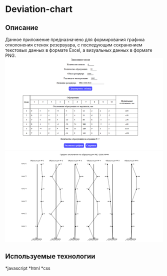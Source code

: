 # Deviation-chart

## Описание
Данное приложение предназначено для формирования графика отколонения стенок резервуара, с последующим сохранением текстовых данных в формате Excel, а визуальных данных в формате PNG.
![Image alt](https://github.com/BlPavel/Deviation-chart/blob/main/%D0%9A%D0%B0%D1%80%D1%82%D0%B8%D0%BD%D0%BA%D0%B01.png)
![Image alt](https://github.com/BlPavel/Deviation-chart/blob/main/%D0%9A%D0%B0%D1%80%D1%82%D0%B8%D0%BD%D0%BA%D0%B02.png)

## Используемые технологии
*javascript
*html
*css
